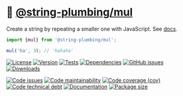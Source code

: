 :cherries: [@string-plumbing/mul](https://string-plumbing.github.io/mul)
==

Create a string by repeating a smaller one with JavaScript.
See [docs](https://string-plumbing.github.io/mul/index.html).

```js
import {mul} from '@string-plumbing/mul';

mul('ha', 3); // 'hahaha'
```

[![License](https://img.shields.io/github/license/string-plumbing/mul.svg)](https://raw.githubusercontent.com/string-plumbing/mul/main/LICENSE)
[![Version](https://img.shields.io/npm/v/@string-plumbing/mul.svg)](https://www.npmjs.org/package/@string-plumbing/mul)
[![Tests](https://img.shields.io/github/actions/workflow/status/string-plumbing/mul/ci.yml?branch=main&event=push&label=tests)](https://github.com/string-plumbing/mul/actions/workflows/ci.yml?query=branch:main)
[![Dependencies](https://img.shields.io/librariesio/github/string-plumbing/mul.svg)](https://github.com/string-plumbing/mul/network/dependencies)
[![GitHub issues](https://img.shields.io/github/issues/string-plumbing/mul.svg)](https://github.com/string-plumbing/mul/issues)
[![Downloads](https://img.shields.io/npm/dm/@string-plumbing/mul.svg)](https://www.npmjs.org/package/@string-plumbing/mul)

[![Code issues](https://img.shields.io/codeclimate/issues/string-plumbing/mul.svg)](https://codeclimate.com/github/string-plumbing/mul/issues)
[![Code maintainability](https://img.shields.io/codeclimate/maintainability/string-plumbing/mul.svg)](https://codeclimate.com/github/string-plumbing/mul/trends/churn)
[![Code coverage (cov)](https://img.shields.io/codecov/c/gh/string-plumbing/mul/main.svg)](https://codecov.io/gh/string-plumbing/mul)
[![Code technical debt](https://img.shields.io/codeclimate/tech-debt/string-plumbing/mul.svg)](https://codeclimate.com/github/string-plumbing/mul/trends/technical_debt)
[![Documentation](https://string-plumbing.github.io/mul/badge.svg)](https://string-plumbing.github.io/mul/source.html)
[![Package size](https://img.shields.io/bundlephobia/minzip/@string-plumbing/mul)](https://bundlephobia.com/result?p=@string-plumbing/mul)

